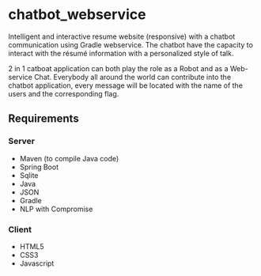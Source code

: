 # chatbot_webservice
Intelligent and interactive resume website (responsive) with a chatbot communication using Gradle webservice. The chatbot have the capacity to interact with the résumé information with a personalized style of talk. 

2 in 1 catboat application can both play the role as a Robot and as a Web-service Chat. Everybody all around the world can contribute into the chatbot application, every message will be located with the name of the users and the corresponding flag.

## Requirements
### Server
- Maven (to compile Java code)
- Spring Boot
- Sqlite
- Java
- JSON
- Gradle
- NLP with Compromise

### Client
- HTML5
- CSS3
- Javascript
